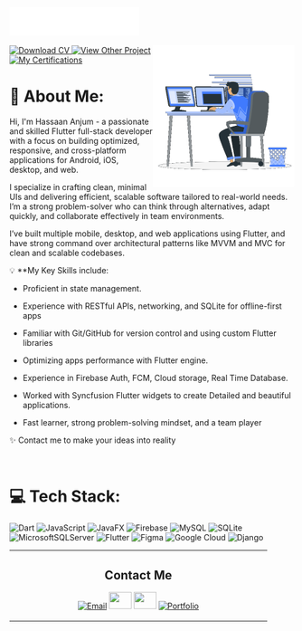<img src="images/header.svg" alt="Header Image">

<picture> <img align="right" src="images/Right_Side.gif" width = 250px></picture>
  <a href="files/HassaanAnjumCV.pdf" download>
    <img src="https://img.shields.io/badge/View_CV-2CA5E0?style=for-the-badge&logo=readdotcv&logoColor=white" alt="Download CV">
  </a>
  <a href="https://github.com/NOYO-HASSU/Projects.git">
    <img src="https://img.shields.io/badge/View_Projects-2CA5E0?style=for-the-badge&logo=github&logoColor=white" alt="View Other Project">
  </a>
<a href="https://drive.google.com/drive/folders/1R4enRU5fz-P4WVB_QdMHHjR8bbKI55-a?usp=drive_link">
    <img src="https://img.shields.io/badge/View_Certifications-2CA5E0?style=for-the-badge&logo=paper&logoColor=white" alt="My Certifications">
  </a>

# 💫 About Me:
Hi, I'm Hassaan Anjum - a passionate and skilled Flutter full-stack developer with a focus on building optimized, responsive, and cross-platform applications for Android, iOS, desktop, and web.

I specialize in crafting clean, minimal UIs and delivering efficient, scalable software tailored to real-world needs. I’m a strong problem-solver who can think through alternatives, adapt quickly, and collaborate effectively in team environments.

 I’ve built multiple mobile, desktop, and web applications using Flutter, and have strong command over architectural patterns like MVVM and MVC for clean and scalable codebases.
 
💡 **My Key Skills include:

- Proficient in state management.

- Experience with RESTful APIs, networking, and SQLite for offline-first apps

- Familiar with Git/GitHub for version control and using custom Flutter libraries

- Optimizing apps performance with Flutter engine.

- Experience in Firebase Auth, FCM, Cloud storage, Real Time Database.

- Worked with Syncfusion Flutter widgets to create Detailed and beautiful applications.

- Fast learner, strong problem-solving mindset, and a team player
  
✨ Contact me to make your ideas into reality

<br>
</div>

# 💻 Tech Stack:
![Dart](https://img.shields.io/badge/dart-%230175C2.svg?style=for-the-badge&logo=dart&logoColor=white) ![JavaScript](https://img.shields.io/badge/javascript-%23323330.svg?style=for-the-badge&logo=javascript&logoColor=%23F7DF1E) ![JavaFX](https://img.shields.io/badge/javafx-%23FF0000.svg?style=for-the-badge&logo=javafx&logoColor=white) ![Firebase](https://img.shields.io/badge/firebase-%23039BE5.svg?style=for-the-badge&logo=firebase) ![MySQL](https://img.shields.io/badge/mysql-4479A1.svg?style=for-the-badge&logo=mysql&logoColor=white) ![SQLite](https://img.shields.io/badge/sqlite-%2307405e.svg?style=for-the-badge&logo=sqlite&logoColor=white) ![MicrosoftSQLServer](https://img.shields.io/badge/Microsoft%20SQL%20Server-CC2927?style=for-the-badge&logo=microsoft%20sql%20server&logoColor=white) ![Flutter](https://img.shields.io/badge/Flutter-%2302569B.svg?style=for-the-badge&logo=Flutter&logoColor=white) ![Figma](https://img.shields.io/badge/figma-%23F24E1E.svg?style=for-the-badge&logo=figma&logoColor=white) ![Google Cloud](https://img.shields.io/badge/GoogleCloud-%234285F4.svg?style=for-the-badge&logo=google-cloud&logoColor=white) ![Django](https://img.shields.io/badge/django-%23092E20.svg?style=for-the-badge&logo=django&logoColor=white)


<table>
  <tr>
    <td width="50%">
      <h2 align="center">Contact Me</h2>
      <p align="center">
        <a href="mailto:hassaananjum155@gmail.com"><img src="https://skillicons.dev/icons?i=gmail" alt="Email" height="30" width="40"></a>
        <a
        <a href="https://www.linkedin.com/in/hassaan-anjum-56637a22a/" target="_blank"><img src="https://skillicons.dev/icons?i=linkedin" height="30" width="40"></a>
        <a href="https://instagram.com/noyo.hassu" target="_blank"><img src="https://skillicons.dev/icons?i=instagram" height="30" width="40"></a>
        <a href="https://noyohassu.web.app" target="_blank"><img src="https://img.shields.io/badge/Portfolio-black?style=flat-square&logo=vercel&logoColor=white" alt="Portfolio" height="30"></a>
      </p>
    </td>
  </tr>
</table>



